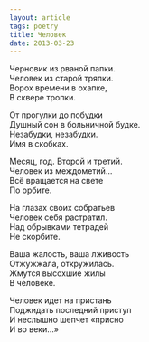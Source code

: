```yaml
---
layout: article
tags: poetry
title: Человек
date: 2013-03-23
---
```


Черновик из рваной папки.<br>
Человек из старой тряпки.<br>
Ворох времени в охапке,<br>
В сквере тропки.<br>

От прогулки до побудки<br>
Душный сон в больничной будке.<br>
Незабудки, незабудки.<br>
Имя в скобках.<br>

Месяц, год. Второй и третий.<br>
Человек из междометий...<br>
Всё вращается на свете<br>
По орбите.

На глазах своих собратьев<br>
Человек себя растратил.<br>
Над обрывками тетрадей<br>
Не скорбите.<br>

Ваша жалость, ваша лживость<br>
Отжужжала, откружилась.<br>
Жмутся высохшие жилы<br>
В человеке.<br>

Человек идет на пристань<br>
Поджидать последний приступ<br>
И неслышно шепчет «присно<br>
И во веки...»
